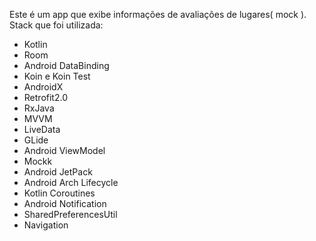 Este é um app que exibe informações de avaliações de lugares( mock ).
Stack que foi utilizada:

- Kotlin
- Room 
- Android DataBinding
- Koin e Koin Test
- AndroidX
- Retrofit2.0
- RxJava
- MVVM
- LiveData
- GLide
- Android ViewModel
- Mockk
- Android JetPack
- Android Arch Lifecycle
- Kotlin Coroutines
- Android Notification
- SharedPreferencesUtil
- Navigation
